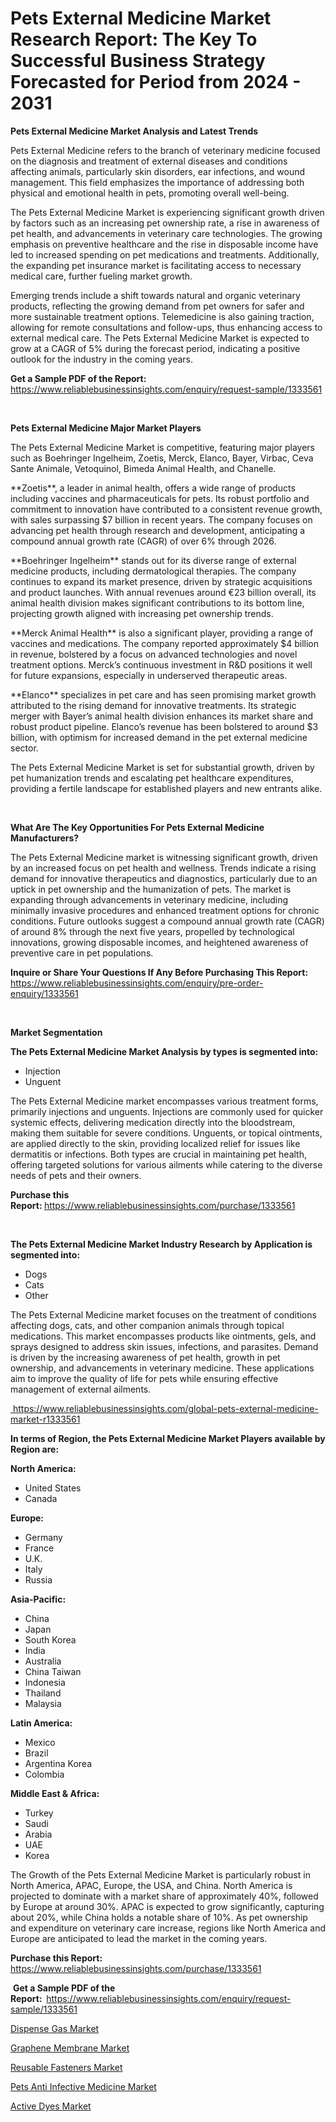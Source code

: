 <p><h1>Pets External Medicine Market Research Report: The Key To Successful Business Strategy Forecasted for Period from 2024 - 2031</h1></p><p><strong>Pets External Medicine Market Analysis and Latest Trends</strong></p>
<p><p>Pets External Medicine refers to the branch of veterinary medicine focused on the diagnosis and treatment of external diseases and conditions affecting animals, particularly skin disorders, ear infections, and wound management. This field emphasizes the importance of addressing both physical and emotional health in pets, promoting overall well-being.</p><p>The Pets External Medicine Market is experiencing significant growth driven by factors such as an increasing pet ownership rate, a rise in awareness of pet health, and advancements in veterinary care technologies. The growing emphasis on preventive healthcare and the rise in disposable income have led to increased spending on pet medications and treatments. Additionally, the expanding pet insurance market is facilitating access to necessary medical care, further fueling market growth.</p><p>Emerging trends include a shift towards natural and organic veterinary products, reflecting the growing demand from pet owners for safer and more sustainable treatment options. Telemedicine is also gaining traction, allowing for remote consultations and follow-ups, thus enhancing access to external medical care. The Pets External Medicine Market is expected to grow at a CAGR of 5% during the forecast period, indicating a positive outlook for the industry in the coming years.</p></p>
<p><strong>Get a Sample PDF of the Report:&nbsp;</strong> <a href="https://www.reliablebusinessinsights.com/enquiry/request-sample/1333561?utm_campaign=97&utm_medium=2&utm_source=Github&utm_content=ia&utm_term=12122024&utm_id=pets-external-medicine">https://www.reliablebusinessinsights.com/enquiry/request-sample/1333561</a></p>
<p>&nbsp;</p>
<p><strong>Pets External Medicine Major Market Players</strong></p>
<p><p>The Pets External Medicine Market is competitive, featuring major players such as Boehringer Ingelheim, Zoetis, Merck, Elanco, Bayer, Virbac, Ceva Sante Animale, Vetoquinol, Bimeda Animal Health, and Chanelle. </p><p>**Zoetis**, a leader in animal health, offers a wide range of products including vaccines and pharmaceuticals for pets. Its robust portfolio and commitment to innovation have contributed to a consistent revenue growth, with sales surpassing $7 billion in recent years. The company focuses on advancing pet health through research and development, anticipating a compound annual growth rate (CAGR) of over 6% through 2026.</p><p>**Boehringer Ingelheim** stands out for its diverse range of external medicine products, including dermatological therapies. The company continues to expand its market presence, driven by strategic acquisitions and product launches. With annual revenues around €23 billion overall, its animal health division makes significant contributions to its bottom line, projecting growth aligned with increasing pet ownership trends.</p><p>**Merck Animal Health** is also a significant player, providing a range of vaccines and medications. The company reported approximately $4 billion in revenue, bolstered by a focus on advanced technologies and novel treatment options. Merck’s continuous investment in R&D positions it well for future expansions, especially in underserved therapeutic areas.</p><p>**Elanco** specializes in pet care and has seen promising market growth attributed to the rising demand for innovative treatments. Its strategic merger with Bayer’s animal health division enhances its market share and robust product pipeline. Elanco’s revenue has been bolstered to around $3 billion, with optimism for increased demand in the pet external medicine sector.</p><p>The Pets External Medicine Market is set for substantial growth, driven by pet humanization trends and escalating pet healthcare expenditures, providing a fertile landscape for established players and new entrants alike.</p></p>
<p>&nbsp;</p>
<p><strong>What Are The Key Opportunities For Pets External Medicine Manufacturers?</strong></p>
<p><p>The Pets External Medicine market is witnessing significant growth, driven by an increased focus on pet health and wellness. Trends indicate a rising demand for innovative therapeutics and diagnostics, particularly due to an uptick in pet ownership and the humanization of pets. The market is expanding through advancements in veterinary medicine, including minimally invasive procedures and enhanced treatment options for chronic conditions. Future outlooks suggest a compound annual growth rate (CAGR) of around 8% through the next five years, propelled by technological innovations, growing disposable incomes, and heightened awareness of preventive care in pet populations.</p></p>
<p><strong>Inquire or Share Your Questions If Any Before Purchasing This Report:</strong> <a href="https://www.reliablebusinessinsights.com/enquiry/pre-order-enquiry/1333561?utm_campaign=97&utm_medium=2&utm_source=Github&utm_content=ia&utm_term=12122024&utm_id=pets-external-medicine">https://www.reliablebusinessinsights.com/enquiry/pre-order-enquiry/1333561</a></p>
<p>&nbsp;</p>
<p><strong>Market Segmentation</strong></p>
<p><strong>The Pets External Medicine Market Analysis by types is segmented into:</strong></p>
<p><ul><li>Injection</li><li>Unguent</li></ul></p>
<p><p>The Pets External Medicine market encompasses various treatment forms, primarily injections and unguents. Injections are commonly used for quicker systemic effects, delivering medication directly into the bloodstream, making them suitable for severe conditions. Unguents, or topical ointments, are applied directly to the skin, providing localized relief for issues like dermatitis or infections. Both types are crucial in maintaining pet health, offering targeted solutions for various ailments while catering to the diverse needs of pets and their owners.</p></p>
<p><strong>Purchase this Report:&nbsp;</strong><a href="https://www.reliablebusinessinsights.com/purchase/1333561?utm_campaign=97&utm_medium=2&utm_source=Github&utm_content=ia&utm_term=12122024&utm_id=pets-external-medicine">https://www.reliablebusinessinsights.com/purchase/1333561</a></p>
<p>&nbsp;</p>
<p><strong>The Pets External Medicine Market Industry Research by Application is segmented into:</strong></p>
<p><ul><li>Dogs</li><li>Cats</li><li>Other</li></ul></p>
<p><p>The Pets External Medicine market focuses on the treatment of conditions affecting dogs, cats, and other companion animals through topical medications. This market encompasses products like ointments, gels, and sprays designed to address skin issues, infections, and parasites. Demand is driven by the increasing awareness of pet health, growth in pet ownership, and advancements in veterinary medicine. These applications aim to improve the quality of life for pets while ensuring effective management of external ailments.</p></p>
<p><a href="https://www.reliablebusinessinsights.com/global-pets-external-medicine-market-r1333561?utm_campaign=97&utm_medium=2&utm_source=Github&utm_content=ia&utm_term=12122024&utm_id=pets-external-medicine">&nbsp;https://www.reliablebusinessinsights.com/global-pets-external-medicine-market-r1333561</a></p>
<p><strong>In terms of Region, the Pets External Medicine Market Players available by Region are:</strong></p>
<p>
    <p> <strong> North America: </strong>
        <ul>
            <li>United States</li>
            <li>Canada</li>
        </ul>
        </p> 
    <p> <strong> Europe: </strong>
        <ul>
            <li>Germany</li>
            <li>France</li>
            <li>U.K.</li>
            <li>Italy</li>
            <li>Russia</li>
        </ul>
        </p> 
    <p> <strong> Asia-Pacific: </strong>
        <ul>
            <li>China</li>
            <li>Japan</li>
            <li>South Korea</li>
            <li>India</li>
            <li>Australia</li>
            <li>China Taiwan</li>
            <li>Indonesia</li>
            <li>Thailand</li>
            <li>Malaysia</li>
        </ul>
        </p> 
    <p> <strong> Latin America: </strong>
        <ul>
            <li>Mexico</li>
            <li>Brazil</li>
            <li>Argentina Korea</li>
            <li>Colombia</li>
        </ul>
        </p> 
    <p> <strong> Middle East & Africa: </strong>
        <ul>
            <li>Turkey</li>
            <li>Saudi</li>
            <li>Arabia</li>
            <li>UAE</li>
            <li>Korea</li>
        </ul>
    </p>
    </p>
<p><p>The Growth of the Pets External Medicine Market is particularly robust in North America, APAC, Europe, the USA, and China. North America is projected to dominate with a market share of approximately 40%, followed by Europe at around 30%. APAC is expected to grow significantly, capturing about 20%, while China holds a notable share of 10%. As pet ownership and expenditure on veterinary care increase, regions like North America and Europe are anticipated to lead the market in the coming years.</p></p>
<p><strong>Purchase this Report: </strong><a href="https://www.reliablebusinessinsights.com/purchase/1333561?utm_campaign=97&utm_medium=2&utm_source=Github&utm_content=ia&utm_term=12122024&utm_id=pets-external-medicine">https://www.reliablebusinessinsights.com/purchase/1333561</a></p>
<p>&nbsp;<strong>Get a Sample PDF of the Report:&nbsp;&nbsp;</strong><a href="https://www.reliablebusinessinsights.com/enquiry/request-sample/1333561?utm_campaign=97&utm_medium=2&utm_source=Github&utm_content=ia&utm_term=12122024&utm_id=pets-external-medicine">https://www.reliablebusinessinsights.com/enquiry/request-sample/1333561</a></p>
<p><strong></strong></p>
<p><p><a href="https://www.linkedin.com/pulse/size-estimationof-dispense-gas-market-forecast-ofthe-tsbzc?utm_campaign=97&utm_medium=2&utm_source=Github&utm_content=ia&utm_term=12122024&utm_id=pets-external-medicine">Dispense Gas Market</a></p><p><a href="https://www.linkedin.com/pulse/emerging-opportunities-challenges-global-graphene-membrane-kpvmc?utm_campaign=97&utm_medium=2&utm_source=Github&utm_content=ia&utm_term=12122024&utm_id=pets-external-medicine">Graphene Membrane Market</a></p><p><a href="https://www.linkedin.com/pulse/reusable-fasteners-market-expansion-forecast-5-cagr-xfnxc?utm_campaign=97&utm_medium=2&utm_source=Github&utm_content=ia&utm_term=12122024&utm_id=pets-external-medicine">Reusable Fasteners Market</a></p><p><a href="https://github.com/stephaniwo144/Market-Research-Report-List-1/blob/main/pets-anti-infective-medicine-market.md?utm_campaign=97&utm_medium=2&utm_source=Github&utm_content=ia&utm_term=12122024&utm_id=pets-external-medicine">Pets Anti Infective Medicine Market</a></p><p><a href="https://www.linkedin.com/pulse/active-dyes-market-size-global-industry-analysis-growth-hsitc?utm_campaign=97&utm_medium=2&utm_source=Github&utm_content=ia&utm_term=12122024&utm_id=pets-external-medicine">Active Dyes Market</a></p></p>